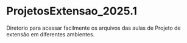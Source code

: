 # ProjetosExtensao_2025.1
Diretorio para acessar facilmente os arquivos das aulas de Projeto de extensão em diferentes ambientes.
